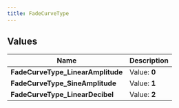 ```yaml
---
title: FadeCurveType
---
```


## Values

| Name | Description |
| ---- | ----------- |
| **FadeCurveType\_LinearAmplitude** | Value: **0** |
| **FadeCurveType\_SineAmplitude** | Value: **1** |
| **FadeCurveType\_LinearDecibel** | Value: **2** |

